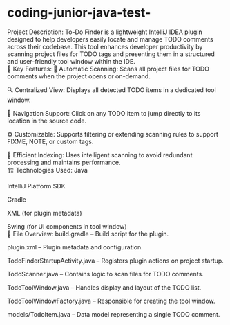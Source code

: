 ﻿# coding-junior-java-test-
Project Description:
To-Do Finder is a lightweight IntelliJ IDEA plugin designed to help developers easily locate and manage TODO comments across their codebase. This tool enhances developer productivity by scanning project files for TODO tags and presenting them in a structured and user-friendly tool window within the IDE.
</br>
🔧 Key Features:
📂 Automatic Scanning: Scans all project files for TODO comments when the project opens or on-demand.

🔍 Centralized View: Displays all detected TODO items in a dedicated tool window.

🧭 Navigation Support: Click on any TODO item to jump directly to its location in the source code.

⚙️ Customizable: Supports filtering or extending scanning rules to support FIXME, NOTE, or custom tags.

🧠 Efficient Indexing: Uses intelligent scanning to avoid redundant processing and maintains performance.
</br>
🏗️ Technologies Used:
Java

IntelliJ Platform SDK

Gradle

XML (for plugin metadata)

Swing (for UI components in tool window)
</br>
📂 File Overview:
build.gradle – Build script for the plugin.

plugin.xml – Plugin metadata and configuration.

TodoFinderStartupActivity.java – Registers plugin actions on project startup.

TodoScanner.java – Contains logic to scan files for TODO comments.

TodoToolWindow.java – Handles display and layout of the TODO list.

TodoToolWindowFactory.java – Responsible for creating the tool window.

models/TodoItem.java – Data model representing a single TODO comment.
